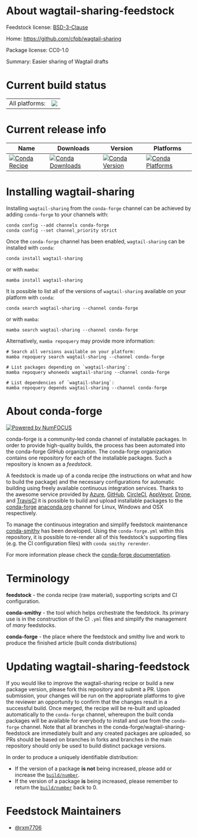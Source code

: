About wagtail-sharing-feedstock
===============================

Feedstock license: [BSD-3-Clause](https://github.com/conda-forge/wagtail-sharing-feedstock/blob/main/LICENSE.txt)

Home: https://github.com/cfpb/wagtail-sharing

Package license: CC0-1.0

Summary: Easier sharing of Wagtail drafts

Current build status
====================


<table><tr><td>All platforms:</td>
    <td>
      <a href="https://dev.azure.com/conda-forge/feedstock-builds/_build/latest?definitionId=21542&branchName=main">
        <img src="https://dev.azure.com/conda-forge/feedstock-builds/_apis/build/status/wagtail-sharing-feedstock?branchName=main">
      </a>
    </td>
  </tr>
</table>

Current release info
====================

| Name | Downloads | Version | Platforms |
| --- | --- | --- | --- |
| [![Conda Recipe](https://img.shields.io/badge/recipe-wagtail--sharing-green.svg)](https://anaconda.org/conda-forge/wagtail-sharing) | [![Conda Downloads](https://img.shields.io/conda/dn/conda-forge/wagtail-sharing.svg)](https://anaconda.org/conda-forge/wagtail-sharing) | [![Conda Version](https://img.shields.io/conda/vn/conda-forge/wagtail-sharing.svg)](https://anaconda.org/conda-forge/wagtail-sharing) | [![Conda Platforms](https://img.shields.io/conda/pn/conda-forge/wagtail-sharing.svg)](https://anaconda.org/conda-forge/wagtail-sharing) |

Installing wagtail-sharing
==========================

Installing `wagtail-sharing` from the `conda-forge` channel can be achieved by adding `conda-forge` to your channels with:

```
conda config --add channels conda-forge
conda config --set channel_priority strict
```

Once the `conda-forge` channel has been enabled, `wagtail-sharing` can be installed with `conda`:

```
conda install wagtail-sharing
```

or with `mamba`:

```
mamba install wagtail-sharing
```

It is possible to list all of the versions of `wagtail-sharing` available on your platform with `conda`:

```
conda search wagtail-sharing --channel conda-forge
```

or with `mamba`:

```
mamba search wagtail-sharing --channel conda-forge
```

Alternatively, `mamba repoquery` may provide more information:

```
# Search all versions available on your platform:
mamba repoquery search wagtail-sharing --channel conda-forge

# List packages depending on `wagtail-sharing`:
mamba repoquery whoneeds wagtail-sharing --channel conda-forge

# List dependencies of `wagtail-sharing`:
mamba repoquery depends wagtail-sharing --channel conda-forge
```


About conda-forge
=================

[![Powered by
NumFOCUS](https://img.shields.io/badge/powered%20by-NumFOCUS-orange.svg?style=flat&colorA=E1523D&colorB=007D8A)](https://numfocus.org)

conda-forge is a community-led conda channel of installable packages.
In order to provide high-quality builds, the process has been automated into the
conda-forge GitHub organization. The conda-forge organization contains one repository
for each of the installable packages. Such a repository is known as a *feedstock*.

A feedstock is made up of a conda recipe (the instructions on what and how to build
the package) and the necessary configurations for automatic building using freely
available continuous integration services. Thanks to the awesome service provided by
[Azure](https://azure.microsoft.com/en-us/services/devops/), [GitHub](https://github.com/),
[CircleCI](https://circleci.com/), [AppVeyor](https://www.appveyor.com/),
[Drone](https://cloud.drone.io/welcome), and [TravisCI](https://travis-ci.com/)
it is possible to build and upload installable packages to the
[conda-forge](https://anaconda.org/conda-forge) [anaconda.org](https://anaconda.org/)
channel for Linux, Windows and OSX respectively.

To manage the continuous integration and simplify feedstock maintenance
[conda-smithy](https://github.com/conda-forge/conda-smithy) has been developed.
Using the ``conda-forge.yml`` within this repository, it is possible to re-render all of
this feedstock's supporting files (e.g. the CI configuration files) with ``conda smithy rerender``.

For more information please check the [conda-forge documentation](https://conda-forge.org/docs/).

Terminology
===========

**feedstock** - the conda recipe (raw material), supporting scripts and CI configuration.

**conda-smithy** - the tool which helps orchestrate the feedstock.
                   Its primary use is in the construction of the CI ``.yml`` files
                   and simplify the management of *many* feedstocks.

**conda-forge** - the place where the feedstock and smithy live and work to
                  produce the finished article (built conda distributions)


Updating wagtail-sharing-feedstock
==================================

If you would like to improve the wagtail-sharing recipe or build a new
package version, please fork this repository and submit a PR. Upon submission,
your changes will be run on the appropriate platforms to give the reviewer an
opportunity to confirm that the changes result in a successful build. Once
merged, the recipe will be re-built and uploaded automatically to the
`conda-forge` channel, whereupon the built conda packages will be available for
everybody to install and use from the `conda-forge` channel.
Note that all branches in the conda-forge/wagtail-sharing-feedstock are
immediately built and any created packages are uploaded, so PRs should be based
on branches in forks and branches in the main repository should only be used to
build distinct package versions.

In order to produce a uniquely identifiable distribution:
 * If the version of a package **is not** being increased, please add or increase
   the [``build/number``](https://docs.conda.io/projects/conda-build/en/latest/resources/define-metadata.html#build-number-and-string).
 * If the version of a package **is** being increased, please remember to return
   the [``build/number``](https://docs.conda.io/projects/conda-build/en/latest/resources/define-metadata.html#build-number-and-string)
   back to 0.

Feedstock Maintainers
=====================

* [@rxm7706](https://github.com/rxm7706/)

